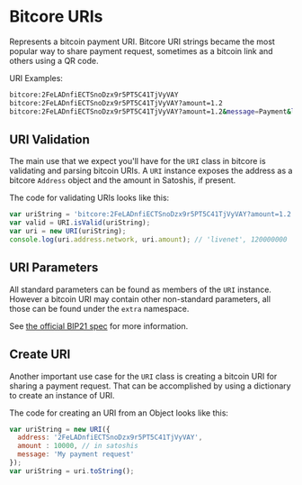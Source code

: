 # Bitcore URIs

Represents a bitcoin payment URI. Bitcore URI strings became the most popular way to share payment request, sometimes as a bitcoin link and others using a QR code.

URI Examples:

```sh
bitcore:2FeLADnfiECTSnoDzx9r5PT5C41TjVyVAY
bitcore:2FeLADnfiECTSnoDzx9r5PT5C41TjVyVAY?amount=1.2
bitcore:2FeLADnfiECTSnoDzx9r5PT5C41TjVyVAY?amount=1.2&message=Payment&label=Satoshi&extra=other-param
```

## URI Validation

The main use that we expect you'll have for the `URI` class in bitcore is validating and parsing bitcoin URIs. A `URI` instance exposes the address as a bitcore `Address` object and the amount in Satoshis, if present.

The code for validating URIs looks like this:

```javascript
var uriString = 'bitcore:2FeLADnfiECTSnoDzx9r5PT5C41TjVyVAY?amount=1.2';
var valid = URI.isValid(uriString);
var uri = new URI(uriString);
console.log(uri.address.network, uri.amount); // 'livenet', 120000000
```

## URI Parameters

All standard parameters can be found as members of the `URI` instance. However a bitcoin URI may contain other non-standard parameters, all those can be found under the `extra` namespace.

See [the official BIP21 spec](https://github.com/bitcoin/bips/blob/master/bip-0021.mediawiki) for more information.

## Create URI

Another important use case for the `URI` class is creating a bitcoin URI for sharing a payment request. That can be accomplished by using a dictionary to create an instance of URI.

The code for creating an URI from an Object looks like this:

```javascript
var uriString = new URI({
  address: '2FeLADnfiECTSnoDzx9r5PT5C41TjVyVAY',
  amount : 10000, // in satoshis
  message: 'My payment request'
});
var uriString = uri.toString();
```
